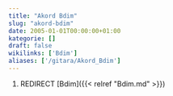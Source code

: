 ```yaml
---
title: "Akord Bdim"
slug: "akord-bdim"
date: 2005-01-01T00:00:00+01:00
kategorie: []
draft: false
wikilinks: ['Bdim']
aliases: ['/gitara/Akord_Bdim']
---
```

1.  REDIRECT [Bdim]({{< relref "Bdim.md" >}})